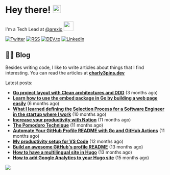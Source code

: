 
# Hey there! <img src="https://media.giphy.com/media/hvRJCLFzcasrR4ia7z/giphy.gif" width="25px">

I'm a Tech Lead at <a href="https://github.com/arexio">@arexio</a> <img src="https://media.giphy.com/media/WUlplcMpOCEmTGBtBW/giphy.gif" width="30">

[![Twitter](https://img.shields.io/badge/Twitter-1DA1F2?style=for-the-badge&logo=twitter&logoColor=white)](https://twitter.com/intent/follow?screen_name=charly3pins)
[![RSS](https://img.shields.io/badge/RSS-FFA500?style=for-the-badge&logo=rss&logoColor=white)](https://charly3pins.dev)
[![DEV.to](https://img.shields.io/badge/dev.to-0A0A0A?style=for-the-badge&logo=dev.to&logoColor=white)](https://dev.to/charly3pins)
[![Linkedin](https://img.shields.io/badge/LinkedIn-0077B5?style=for-the-badge&logo=linkedin&logoColor=white)](https://www.linkedin.com/in/carlesfuste/)

## 👨‍💻 Blog

Besides writing code, I like to write articles about things that I find interesting. You can read the articles at **[charly3pins.dev](https://charly3pins.dev)**

Latest posts:
- **[Go project layout with Clean architectures and DDD](https://charly3pins.dev/blog/go-project-layout-with-clean-architecures-and-ddd/)** (3 months ago)
- **[Learn how to use the embed package in Go by building a web page easily](https://charly3pins.dev/blog/learn-how-to-use-the-embed-package-in-go-by-building-a-web-page-easily/)** (6 months ago)
- **[What I learned defining the Selection Process for a Software Engineer in the startup where I work](https://charly3pins.dev/blog/what-i-learned-defining-the-selection-process-for-a-software-engineer-in-the-startup-where-i-work/)** (10 months ago)
- **[Increase your productivity with Notion](https://charly3pins.dev/blog/increase-your-productivity-with-notion/)** (11 months ago)
- **[The Pomodoro Technique](https://charly3pins.dev/blog/the-pomodoro-technique/)** (11 months ago)
- **[Automate Your GitHub Profile README with Go and GitHub Actions](https://charly3pins.dev/blog/automate-your-github-profile-readme-with-go-and-github-actions/)** (11 months ago)
- **[My productivity setup for VS Code](https://charly3pins.dev/blog/my-productivity-setup-for-vs-code/)** (12 months ago)
- **[Build an awesome GitHub's profile README](https://charly3pins.dev/blog/build-an-awesome-github-profile-readme/)** (13 months ago)
- **[How to have a multilingual site in Hugo](https://charly3pins.dev/blog/how-to-have-a-multilingual-site-in-hugo/)** (13 months ago)
- **[How to add Google Analytics to your Hugo site](https://charly3pins.dev/blog/how-to-add-google-analytics-to-your-hugo-site/)** (15 months ago)


![](https://media.giphy.com/media/OPYnG3Xf8zLag/giphy.gif)